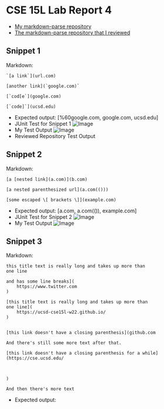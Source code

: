 # CSE 15L Lab Report 4
- [My markdown-parse repository](https://github.com/m6shin/markdown-parse)
- [The markdown-parse repository that I reviewed](https://github.com/ericwpei/markdown-parse.git)
## Snippet 1
Markdown:
```
`[a link`](url.com)

[another link](`google.com)`

[`cod[e`](google.com)

[`code]`](ucsd.edu)
```
- Expected output: [%60google.com, google.com, ucsd.edu]
- JUnit Test for Snippet 1
![Image](https://snipboard.io/eGahNm.jpg)
- My Test Output
![Image](https://i.snipboard.io/DnvkFG.jpg)
- Reviewed Repository Test Output


## Snippet 2
Markdown:
```
[a [nested link](a.com)](b.com)

[a nested parenthesized url](a.com(()))

[some escaped \[ brackets \]](example.com)
```
- Expected output: [a.com, a.com(()), example.com]
- JUnit Test for Snippet 2
![Image](https://snipboard.io/TZ8ILg.jpg)
- My Test Output
![Image](https://i.snipboard.io/AqHDR0.jpg)

## Snippet 3
Markdown:
```
this title text is really long and takes up more than 
one line

and has some line breaks](
    https://www.twitter.com
)

[this title text is really long and takes up more than 
one line](
    https://ucsd-cse15l-w22.github.io/
)


[this link doesn't have a closing parenthesis](github.com

And there's still some more text after that.

[this link doesn't have a closing parenthesis for a while](https://cse.ucsd.edu/



)

And then there's more text
```
- Expected output: 